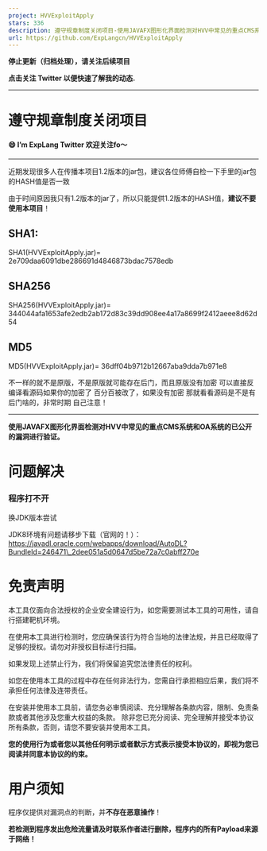 ```yaml
---
project: HVVExploitApply
stars: 336
description: 遵守规章制度关闭项目-使用JAVAFX图形化界面检测对HVV中常见的重点CMS系统和OA系统的已公开的漏洞进行验证。
url: https://github.com/ExpLangcn/HVVExploitApply
---
```


**停止更新（归档处理），请关注后续项目**

**点击关注 Twitter 以便快速了解我的动态.**

* * *

遵守规章制度关闭项目
==========

#### 😄 I’m ExpLang **Twitter** 欢迎关注fo～

* * *

近期发现很多人在传播本项目1.2版本的jar包，建议各位师傅自检一下手里的jar包的HASH值是否一致

由于时间原因我只有1.2版本的jar了，所以只能提供1.2版本的HASH值，**建议不要使用本项目**！

SHA1:
-----

SHA1(HVVExploitApply.jar)= 2e709daa6091dbe286691d4846873bdac7578edb

SHA256
------

SHA256(HVVExploitApply.jar)= 344044afa1653afe2edb2ab172d83c39dd908ee4a17a8699f2412aeee8d62d54

MD5
---

MD5(HVVExploitApply.jar)= 36dff04b9712b12667aba9dda7b971e8

不一样的就不是原版，不是原版就可能存在后门，而且原版没有加密 可以直接反编译看源码如果你的加密了 百分百被改了，如果没有加密 那就看看源码是不是有后门啥的，非常时期 自己注意！

* * *

**使用JAVAFX图形化界面检测对HVV中常见的重点CMS系统和OA系统的已公开的漏洞进行验证。**

问题解决
====

### 程序打不开

换JDK版本尝试

JDK8环境有问题请移步下载（官网的！）：https://javadl.oracle.com/webapps/download/AutoDL?BundleId=246471\_2dee051a5d0647d5be72a7c0abff270e

免责声明
====

本工具仅面向合法授权的企业安全建设行为，如您需要测试本工具的可用性，请自行搭建靶机环境。

在使用本工具进行检测时，您应确保该行为符合当地的法律法规，并且已经取得了足够的授权。请勿对非授权目标进行扫描。

如果发现上述禁止行为，我们将保留追究您法律责任的权利。

如您在使用本工具的过程中存在任何非法行为，您需自行承担相应后果，我们将不承担任何法律及连带责任。

在安装并使用本工具前，请您务必审慎阅读、充分理解各条款内容，限制、免责条款或者其他涉及您重大权益的条款。 除非您已充分阅读、完全理解并接受本协议所有条款，否则，请您不要安装并使用本工具。

**您的使用行为或者您以其他任何明示或者默示方式表示接受本协议的，即视为您已阅读并同意本协议的约束。**

用户须知
====

程序仅提供对漏洞点的判断，并**不存在恶意操作**！

**若检测到程序发出危险流量请及时联系作者进行删除，程序内的所有Payload来源于网络！**
